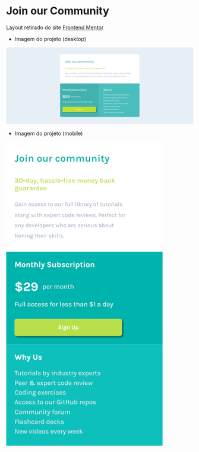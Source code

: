 # Join our Community
Layout retirado do site [Frontend Mentor](https://www.frontendmentor.io/)

- Imagem do projeto (desktop)

![Imagem do layout no desktop](https://raw.githubusercontent.com/danilo-sds/Layouts-Frontend-Mentor/main/join-our-community/img/desktop.png)

- Imagem do projeto (mobile)

![Imagem do layout no mobile](https://raw.githubusercontent.com/danilo-sds/Layouts-Frontend-Mentor/main/join-our-community/img/mobile.png)
